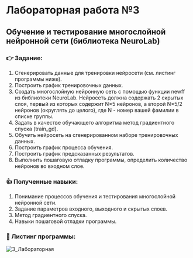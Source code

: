 # Лабораторная работа №3
## Обучение и тестирование многослойной нейронной сети (библиотека NeuroLab)
 ### :point_right: Задание:
1. Сгенерировать данные для тренировки нейросети (см. листинг программы ниже).	
2. Построить график тренировочных данных.
3. Создать многослойную нейронную сеть с помощью функции newff из библиотеки NeuroLab.
Нейросеть должна содержать 2 скрытых слоя, первый из которых содержит N&times;5 нейронов, а второй N&times;5/2 нейронов (округлять до целого), где N - номер вашей фамилии в списке группы.
4. Задать в качестве обучающего алгоритма метод градиентного спуска (train_gd).
5. Обучить нейросеть на сгенерированном наборе тренировочных данных.
6. Построить график процесса обучения.
7. Построить график предсказанных результатов.
8. Выполнить пошаговую отладку программы, определить количество нейронов во входном слое.

### :thumbsup: Полученные навыки:
1. Понимание процессов обучения и тестирования многослойной нейронной сети.
2. Задание параметров входного, выходного и скрытых слоев.
3. Метод градиентного спуска.
2. Навыки пошаговой отладки программы.
### :bookmark_tabs: Листинг программы:
![3_Лабораторная](https://github.com/user-attachments/assets/7fccd4b2-71c3-4245-96ff-3b4e6bb200fd)
